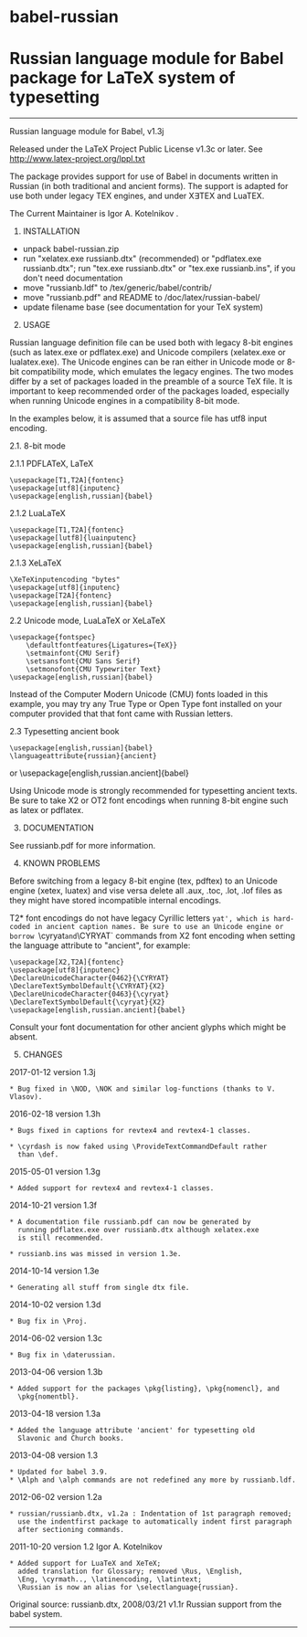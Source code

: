 # babel-russian
Russian language module for Babel package for LaTeX system of typesetting
=========================================================================
----------------------------------------------------------------

Russian language module for Babel, v1.3j

Released under the LaTeX Project Public License v1.3c or later.
See http://www.latex-project.org/lppl.txt

The package provides support for use of Babel in documents written in Russian
(in both traditional and ancient forms). The support is adapted for use both
under legacy TEX engines, and under X∃TEX and LuaTEX.

The Current Maintainer is Igor A. Kotelnikov <kia999 at mail dot ru>.

1. INSTALLATION

- unpack babel-russian.zip
- run "xelatex.exe russianb.dtx" (recommended)
  or "pdflatex.exe russianb.dtx";
  run "tex.exe russianb.dtx"
  or "tex.exe russianb.ins", if you don't need documentation
- move "russianb.ldf" to <textmf>/tex/generic/babel/contrib/
- move "russianb.pdf" and README to <textmf>/doc/latex/russian-babel/
- update filename base (see documentation for your TeX system)

2. USAGE

Russian language definition file can be used both with legacy 8-bit engines
(such as latex.exe or pdflatex.exe) and Unicode compilers (xelatex.exe or
lualatex.exe). The Unicode engines can be ran either in Unicode mode or 8-bit
compatibility mode, which emulates the legacy engines. The two modes differ by
a set of packages loaded in the preamble of a source TeX file. It is important
to keep recommended order of the packages loaded, especially when running
Unicode engines in a compatibility 8-bit mode.

In the examples below, it is assumed that a source file has utf8 input encoding.

2.1. 8-bit mode

2.1.1 PDFLATeX, LaTeX

    \usepackage[T1,T2A]{fontenc}
    \usepackage[utf8]{inputenc}
    \usepackage[english,russian]{babel}

2.1.2 LuaLaTeX

    \usepackage[T1,T2A]{fontenc}
    \usepackage[lutf8]{luainputenc}
    \usepackage[english,russian]{babel}

2.1.3 XeLaTeX

    \XeTeXinputencoding "bytes"
    \usepackage[utf8]{inputenc}
    \usepackage[T2A]{fontenc}
    \usepackage[english,russian]{babel}

2.2 Unicode mode, LuaLaTeX or XeLaTeX

    \usepackage{fontspec}
        \defaultfontfeatures{Ligatures={TeX}}
        \setmainfont{CMU Serif}
        \setsansfont{CMU Sans Serif}
        \setmonofont{CMU Typewriter Text}
    \usepackage[english,russian]{babel}

Instead of the Computer Modern Unicode (CMU) fonts loaded in this example,
you may try any True Type or Open Type font installed on your computer provided
that that font came with Russian letters.

2.3 Typesetting ancient book

    \usepackage[english,russian]{babel}
    \languageattribute{russian}{ancient}
or
    \usepackage[english,russian.ancient]{babel}

Using Unicode mode is strongly recommended for typesetting ancient texts.
Be sure to take X2 or OT2 font encodings when running 8-bit engine such
as latex or pdflatex.

3. DOCUMENTATION

See russianb.pdf for more information.

4. KNOWN PROBLEMS

Before switching from a legacy 8-bit engine (tex, pdftex) to an Unicode
engine (xetex, luatex) and vise versa delete all .aux, .toc, .lot, .lof
files as they might have stored incompatible internal encodings.

T2* font encodings do not have legacy Cyrillic letters `yat', which is
hard-coded in ancient caption names. Be sure to use an Unicode engine
or borrow `\cyryat` and `\CYRYAT` commands from X2 font encoding when setting
the language attribute to "ancient", for example:

    \usepackage[X2,T2A]{fontenc}
    \usepackage[utf8]{inputenc}
    \DeclareUnicodeCharacter{0462}{\CYRYAT}
    \DeclareTextSymbolDefault{\CYRYAT}{X2}
    \DeclareUnicodeCharacter{0463}{\cyryat}
    \DeclareTextSymbolDefault{\cyryat}{X2}
    \usepackage[english,russian.ancient]{babel}

Consult your font documentation for other ancient glyphs which
might be absent.

5. CHANGES

2017-01-12 version 1.3j

    * Bug fixed in \NOD, \NOK and similar log-functions (thanks to V. Vlasov).

2016-02-18 version 1.3h

    * Bugs fixed in captions for revtex4 and revtex4-1 classes.

    * \cyrdash is now faked using \ProvideTextCommandDefault rather
      than \def.

2015-05-01 version 1.3g

    * Added support for revtex4 and revtex4-1 classes.

2014-10-21 version 1.3f

    * A documentation file russianb.pdf can now be generated by
      running pdflatex.exe over russianb.dtx although xelatex.exe
      is still recommended.

    * russianb.ins was missed in version 1.3e.

2014-10-14 version 1.3e

    * Generating all stuff from single dtx file.

2014-10-02 version 1.3d

    * Bug fix in \Proj.

2014-06-02 version 1.3c

    * Bug fix in \daterussian.

2013-04-06 version 1.3b

    * Added support for the packages \pkg{listing}, \pkg{nomencl}, and
      \pkg{nomentbl}.

2013-04-18 version 1.3a

    * Added the language attribute 'ancient' for typesetting old
      Slavonic and Church books.

2013-04-08 version 1.3

    * Updated for babel 3.9.
    * \Alph and \alph commands are not redefined any more by russianb.ldf.

2012-06-02 version 1.2a

    * russian/russianb.dtx, v1.2a : Indentation of 1st paragraph removed;
      use the indentfirst package to automatically indent first paragraph
      after sectioning commands.

2011-10-20 version 1.2 Igor A. Kotelnikov  <kia999 at mail dot ru>

    * Added support for LuaTeX and XeTeX;
      added translation for Glossary; removed \Rus, \English,
      \Eng, \cyrmath.., \latinencoding, \latintext;
      \Russian is now an alias for \selectlanguage{russian}.

Original source:  russianb.dtx,
    2008/03/21 v1.1r Russian support from the babel system.

----------------------------------------------------------------
